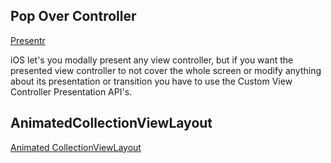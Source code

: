 


## Pop Over Controller
[Presentr](https://github.com/IcaliaLabs/Presentr?utm_source=mybridge&utm_medium=blog&utm_campaign=read_more)

iOS let's you modally present any view controller, but if you want the presented view controller to not cover the whole screen or modify anything about its presentation or transition you have to use the Custom View Controller Presentation API's.


## AnimatedCollectionViewLayout
[Animated CollectionViewLayout](https://github.com/KelvinJin/AnimatedCollectionViewLayout)
